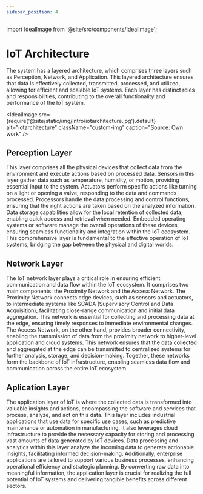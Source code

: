 ```yaml
---
sidebar_position: 4
---
```

import IdealImage from '@site/src/components/IdealImage';

# IoT Architecture
<div style={{ textAlign: "justify" }}>
The system has a layered architecture, which comprises three layers such as Perception, Network, and Application. This layered architecture ensures that data is effectively collected, transmitted, processed, and utilized, allowing for efficient and scalable IoT systems. Each layer has distinct roles and responsibilities, contributing to the overall functionality and performance of the IoT system.

<IdealImage 
  src={require('@site/static/img/Intro/iotarchitecture.jpg').default} 
  alt="iotarchitecture" 
  className="custom-img" 
  caption="Source: Own work" 
/>

## Perception Layer
This layer comprises all the physical devices that collect data from the environment and execute actions based on processed data. Sensors in this layer gather data such as temperature, humidity, or motion, providing essential input to the system. Actuators perform specific actions like turning on a light or opening a valve, responding to the data and commands processed. Processors handle the data processing and control functions, ensuring that the right actions are taken based on the analyzed information. Data storage capabilities allow for the local retention of collected data, enabling quick access and retrieval when needed. Embedded operating systems or software manage the overall operations of these devices, ensuring seamless functionality and integration within the IoT ecosystem. This comprehensive layer is fundamental to the effective operation of IoT systems, bridging the gap between the physical and digital worlds.

## Network Layer
The IoT network layer plays a critical role in ensuring efficient communication and data flow within the IoT ecosystem. It comprises two main components: the Proximity Network and the Access Network. The Proximity Network connects edge devices, such as sensors and actuators, to intermediate systems like SCADA (Supervisory Control and Data Acquisition), facilitating close-range communication and initial data aggregation. This network is essential for collecting and processing data at the edge, ensuring timely responses to immediate environmental changes. The Access Network, on the other hand, provides broader connectivity, enabling the transmission of data from the proximity network to higher-level application and cloud systems. This network ensures that the data collected and aggregated at the edge can be transmitted to centralized systems for further analysis, storage, and decision-making. Together, these networks form the backbone of IoT infrastructure, enabling seamless data flow and communication across the entire IoT ecosystem.

## Aplication Layer
The application layer of IoT is where the collected data is transformed into valuable insights and actions, encompassing the software and services that process, analyze, and act on this data. This layer includes industrial applications that use data for specific use cases, such as predictive maintenance or automation in manufacturing. It also leverages cloud infrastructure to provide the necessary capacity for storing and processing vast amounts of data generated by IoT devices. Data processing and analytics within this layer analyze the incoming data to generate actionable insights, facilitating informed decision-making. Additionally, enterprise applications are tailored to support various business processes, enhancing operational efficiency and strategic planning. By converting raw data into meaningful information, the application layer is crucial for realizing the full potential of IoT systems and delivering tangible benefits across different sectors.


</div>